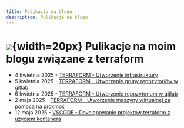 ```yaml
---
title: Pulikacje na blogu
description: Pulikacje na blogu
---
```


# ![](https://gitlab.com/pl.rachuna-net/infrastructure/terraform/modules/gitlab-project/-/raw/main/images/terraform.png){width=20px} Pulikacje na moim blogu związane z terraform

- 4 kwietnia 2025 - [TERRAFORM - Utworzenie infrastruktury](/blog/2025/04/04/terraform---utworzenie-infrastruktury/)
- 5 kwietnia 2025 - [TERRAFORM - Utworzenie grupy repozytoriów w gitlab](/blog/2025/04/05/terraform---utworzenie-grupy-repozytoriów-w-gitlab/)
- 6 kwietnia 2025 - [TERRAFORM - Utworzenie repozytorium w gitlab](/blog/2025/04/06/terraform---utworzenie-repozytorium-w-gitlab/)
- 2 maja 2025 - [TERRAFORM - Utworzenie maszyny wirtualnej za pomocą na proxmox](/blog/2025/05/02/terraform---utworzenie-maszyny-wirtualnej-za-pomocą-na-proxmox/)
- 12 maja 2025 - [VSCODE - Developowanie projektów terraform z użyciem kontenera](/blog/2025/05/12/vscode---developowanie-projektów-terraform-z-użyciem-kontenera/)